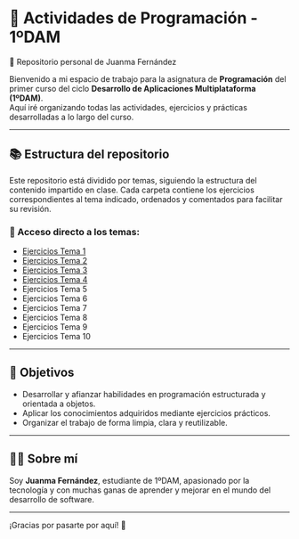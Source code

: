 # 🧠 Actividades de Programación - 1ºDAM  
📁 Repositorio personal de Juanma Fernández

Bienvenido a mi espacio de trabajo para la asignatura de **Programación** del primer curso del ciclo **Desarrollo de Aplicaciones Multiplataforma (1ºDAM)**.  
Aquí iré organizando todas las actividades, ejercicios y prácticas desarrolladas a lo largo del curso.

---

## 📚 Estructura del repositorio

Este repositorio está dividido por temas, siguiendo la estructura del contenido impartido en clase. Cada carpeta contiene los ejercicios correspondientes al tema indicado, ordenados y comentados para facilitar su revisión.

### 🔗 Acceso directo a los temas:

- [Ejercicios Tema 1](./src/tema_1/)
- [Ejercicios Tema 2](./src/tema_2/)
- [Ejercicios Tema 3](./src/tema_3/)
- [Ejercicios Tema 4](./src/tema_4/)
- Ejercicios Tema 5
- Ejercicios Tema 6
- Ejercicios Tema 7
- Ejercicios Tema 8
- Ejercicios Tema 9
- Ejercicios Tema 10

---

## 📌 Objetivos

- Desarrollar y afianzar habilidades en programación estructurada y orientada a objetos.
- Aplicar los conocimientos adquiridos mediante ejercicios prácticos.
- Organizar el trabajo de forma limpia, clara y reutilizable.

---

## 🧑‍💻 Sobre mí

Soy **Juanma Fernández**, estudiante de 1ºDAM, apasionado por la tecnología y con muchas ganas de aprender y mejorar en el mundo del desarrollo de software.

---

¡Gracias por pasarte por aquí! 🚀  